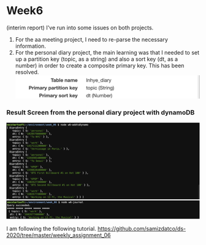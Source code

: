 # Week6
(interim report) I've run into some issues on both projects. 
1. For the aa meeting project, I need to re-parse the necessary information. 
2. For the personal diary project, the main learning was that I needed to set up a partition key (topic, as a string) and also a sort key (dt, as a number) in order to create a composite primary key. This has been resolved.
![dynamo keys set up](dynamoDB_setUp.png)

### Result Screen from the personal diary project with dynamoDB
![dynamo](addToDynamo.png)
![query](querySucceeded.png)

I am following the following tutorial. 
https://github.com/samizdatco/ds-2020/tree/master/weekly_assignment_06
